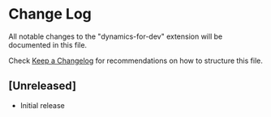 # Change Log

All notable changes to the "dynamics-for-dev" extension will be documented in this file.

Check [Keep a Changelog](http://keepachangelog.com/) for recommendations on how to structure this file.

## [Unreleased]

- Initial release